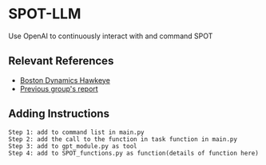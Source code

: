 # SPOT-LLM

Use OpenAI to continuously interact with and command SPOT

## Relevant References

- [Boston Dynamics Hawkeye](https://github.com/gsiguenza12/LLM-spot-boston-dynamics/blob/master/main.py)
- [Previous group's report](https://docs.google.com/document/d/1hg1XWWe2ahRLNhT55p-1xw8ulFnpqdmBXqZ_e8rBZbg/edit?usp=sharing)

## Adding Instructions

    Step 1: add to command list in main.py
    Step 2: add the call to the function in task function in main.py
    Step 3: add to gpt_module.py as tool
    Step 4: add to SPOT_functions.py as function(details of function here)
